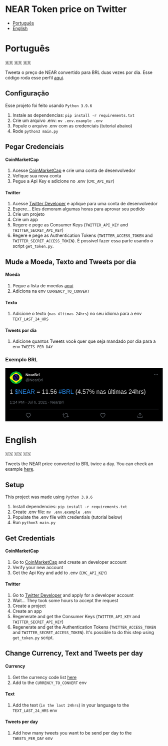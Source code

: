 # NEAR Token price on Twitter

* [Português](#portugus)
* [English](#english)

# Português
:brazil: :brazil: :brazil:

Tweeta o preço de NEAR convertido para BRL duas vezes por dia. Esse código roda esse perfil [aqui](https://twitter.com/NearBrl).

## Configuração

Esse projeto foi feito usando `Python 3.9.6`

1. Instale as dependencias: `pip install -r requirements.txt`
2. Crie um arquivo .env: `mv .env.example .env`
3. Popule o arquivo .env com as credenciais (tutorial abaixo)
4. Rode `python3 main.py`

## Pegar Credenciais

#### CoinMarketCap
1. Acesse [CoinMarketCap](https://pro.coinmarketcap.com/signup) e crie uma conta de desenvolvedor
2. Vefique sua nova conta
3. Pegue a Api Key e adicione no .env (`CMC_API_KEY`)

#### Twitter
1. Acesse [Twitter Developer](https://developer.twitter.com/en/apply-for-access) e aplique para uma conta de desenvolvedor
2. Espere... Eles demoram algumas horas para aprovar seu pedido
3. Crie um projeto
4. Crie um app
5. Regere e pege as Consumer Keys (`TWITTER_API_KEY` and `TWITTER_SECRET_API_KEY`)
6. Regere e pege as Authentication Tokens (`TWITTER_ACCESS_TOKEN` and `TWITTER_SECRET_ACCESS_TOKEN`). É possível fazer essa 
   parte usando o script `get_token.py`.

## Mude a Moeda, Texto and Tweets por dia

#### Moeda
1. Pegue a lista de moedas [aqui](https://coinmarketcap.com/api/v1/#section/Standards-and-Conventions)
2. Adiciona na env `CURRENCY_TO_CONVERT`

#### Texto
1. Adicione o texto (`nas últimas 24hrs`) no seu idioma para a env `TEXT_LAST_24_HRS`

#### Tweets por dia

1. Adicione quantos Tweets você quer que seja mandado por dia para a env `TWEETS_PER_DAY`

### Exemplo BRL

![Exemplo](./screenshots/twitterBRL.png)

# English


:us: :us: :us:

Tweets the NEAR price converted to BRL twice a day. You can check an example [here](https://twitter.com/NearBrl).

## Setup

This project was made using `Python 3.9.6`

1. Install dependencies: `pip install -r requirements.txt`
2. Create .env file: `mv .env.example .env`
3. Populate the .env file with credentials (tutorial below)
4. Run `python3 main.py`

## Get Credentials

#### CoinMarketCap
1. Go to [CoinMarketCap](https://pro.coinmarketcap.com/signup) and create an developer account
2. Verify your new account
3. Get the Api Key and add to .env (`CMC_API_KEY`)

#### Twitter
1. Go to [Twitter Developer](https://developer.twitter.com/en/apply-for-access) and apply for a developer account
2. Wait... They took some hours to accept the request
3. Create a project
4. Create an app
5. Regenerate and get the Consumer Keys (`TWITTER_API_KEY` and `TWITTER_SECRET_API_KEY`)
6. Regenerate and get the Authentication Tokens (`TWITTER_ACCESS_TOKEN` and `TWITTER_SECRET_ACCESS_TOKEN`). 
   It's possible to do this step using `get_token.py` script.
## Change Currency, Text and Tweets per day

#### Currency
1. Get the currency code list [here](https://coinmarketcap.com/api/v1/#section/Standards-and-Conventions)
2. Add to the `CURRENCY_TO_CONVERT` env

#### Text
1. Add the text (`in the last 24hrs`) in your language to the `TEXT_LAST_24_HRS` env

#### Tweets per day

1. Add how many tweets you want to be send per day to the `TWEETS_PER_DAY` env
